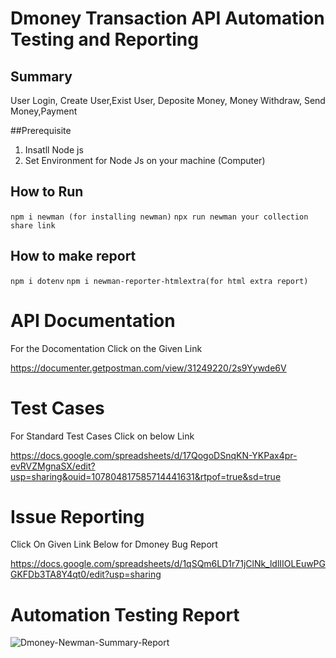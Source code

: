 # Dmoney Transaction API Automation Testing and Reporting
## Summary

User Login, Create User,Exist User, Deposite Money, Money Withdraw, Send Money,Payment

##Prerequisite
1. Insatll Node js
2. Set Environment for Node Js on your machine (Computer)

## How to Run
```npm i newman (for installing newman)```
```npx run newman your collection share link```

## How to make report
```npm i dotenv```
```npm i newman-reporter-htmlextra(for html extra report)```

# API Documentation
For the Docomentation Click on the Given Link

https://documenter.getpostman.com/view/31249220/2s9Yywde6V


# Test Cases
For Standard Test Cases Click on below Link 

https://docs.google.com/spreadsheets/d/17QogoDSnqKN-YKPax4pr-evRVZMgnaSX/edit?usp=sharing&ouid=107804817585714441631&rtpof=true&sd=true

# Issue Reporting
Click On Given Link Below for Dmoney Bug Report

https://docs.google.com/spreadsheets/d/1qSQm6LD1r71jClNk_ldlIIOLEuwPGGKFDb3TA8Y4qt0/edit?usp=sharing

# Automation Testing Report

![Dmoney-Newman-Summary-Report](https://github.com/rezaul525/dmoney-transaction/assets/59533863/b8e4b6ac-a0df-4271-aa60-f2f905761330)
